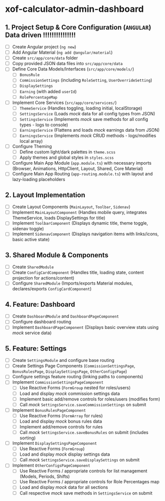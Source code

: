 # xof-calculator-admin-dashboard

## 1. Project Setup & Core Configuration (`ANGULAR`) Data driven !!!!!!!!!!!!!!!

- [ ] Create Angular project (`ng new`)
- [ ] Add Angular Material (`ng add @angular/material`)
- [ ] Create `src/app/core/data` folder
- [ ] Copy provided JSON data files into `src/app/core/data`
- [ ] Define Core Data Models/Interfaces (`src/app/core/models/`)
    - [ ] `BonusRule`
    - [ ] `CommissionSettings` (including `RoleSetting`, `UserOverrideSetting`)
    - [ ] `DisplaySettings`
    - [ ] `Earning` (with added `userId`)
    - [ ] `RolePercentageMap`
- [ ] Implement Core Services (`src/app/core/services/`)
    - [ ] `ThemeService` (Handles toggling, loading initial, localStorage)
    - [ ] `SettingsService` (Loads *mock* data for all config types from JSON)
    - [ ] `SettingsService` (Implements *mock* save methods for all config types - logs to console)
    - [ ] `EarningsService` (Flattens and loads *mock* earnings data from JSON)
    - [ ] `EarningsService` (Implements *mock* CRUD methods - logs/modifies local array)
- [ ] Configure Theming
    - [ ] Define custom light/dark palettes in `theme.scss`
    - [ ] Apply themes and global styles in `styles.scss`
- [ ] Configure Main App Module (`app.module.ts`) with necessary imports (Browser, Animations, HttpClient, Layout, Shared, Core Material)
- [ ] Configure Main App Routing (`app-routing.module.ts`) with layout and lazy-loading placeholders

## 2. Layout Implementation

- [ ] Create Layout Components (`MainLayout`, `Toolbar`, `Sidenav`)
- [ ] Implement `MainLayoutComponent` (Handles mobile query, integrates ThemeService, loads DisplaySettings for title)
- [ ] Implement `ToolbarComponent` (Displays dynamic title, theme toggle, sidenav toggle)
- [ ] Implement `SidenavComponent` (Displays navigation items with links/icons, basic active state)

## 3. Shared Module & Components

- [ ] Create `SharedModule`
- [ ] Create `ConfigCardComponent` (Handles title, loading state, content projection for actions/content)
- [ ] Configure `SharedModule` (Imports/exports Material modules, declares/exports `ConfigCardComponent`)

## 4. Feature: Dashboard

- [ ] Create `DashboardModule` and `DashboardPageComponent`
- [ ] Configure dashboard routing
- [ ] Implement `DashboardPageComponent` (Displays basic overview stats using *mock* service data)

## 5. Feature: Settings

- [ ] Create `SettingsModule` and configure base routing
- [ ] Create Settings Page Components (`CommissionSettingsPage`, `BonusRulesPage`, `DisplaySettingsPage`, `OtherConfigsPage`)
- [ ] Configure settings feature routing (linking paths to components)
- [ ] Implement `CommissionSettingsPageComponent`
    - [ ] Use Reactive Forms (`FormGroup` nested for roles/users)
    - [ ] Load and display *mock* commission settings data
    - [ ] Implement basic add/remove controls for roles/users (modifies form)
    - [ ] Call *mock* `SettingsService.saveCommissionSettings` on submit
- [ ] Implement `BonusRulesPageComponent`
    - [ ] Use Reactive Forms (`FormArray` for rules)
    - [ ] Load and display *mock* bonus rules data
    - [ ] Implement add/remove controls for rules
    - [ ] Call *mock* `SettingsService.saveBonusRules` on submit (includes sorting)
- [ ] Implement `DisplaySettingsPageComponent`
    - [ ] Use Reactive Forms (`FormGroup`)
    - [ ] Load and display *mock* display settings data
    - [ ] Call *mock* `SettingsService.saveDisplaySettings` on submit
- [ ] Implement `OtherConfigsPageComponent`
    - [ ] Use Reactive Forms / appropriate controls for list management (Models, Periods, Shifts)
    - [ ] Use Reactive Forms / appropriate controls for Role Percentages map
    - [ ] Load and display *mock* data for all sections
    - [ ] Call respective *mock* save methods in `SettingsService` on submit